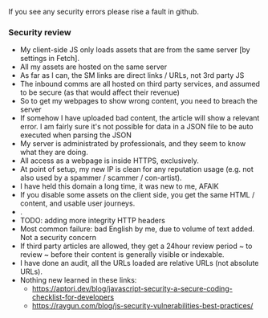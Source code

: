 If you see any security errors please rise a fault in github. <link>

### Security review

* My client-side JS only loads assets that are from the same server [by settings in Fetch].
* All my assets are hosted on the same server
* As far as I can, the SM links are direct links / URLs, not 3rd party JS
* The inbound comms are all hosted on third party services, and assumed to be secure (as that would affect their revenue) 
* So to get my webpages to show wrong content, you need to breach the server
* If somehow I have uploaded bad content, the article will show a relevant error.  I am fairly sure it's not possible for data in a JSON file to be auto executed when parsing the JSON
* My server is administrated by professionals, and they seem to know what they are doing.
* All access as a webpage is inside HTTPS, exclusively.
* At point of setup, my new IP is clean for any reputation usage (e.g. not also used by a spammer / scammer / con-artist).
* I have held this domain a long time, it was new to me, AFAIK 
* If you disable some assets on the client side, you get the same HTML / content, and usable user journeys.
*  .
* TODO: adding more integrity HTTP headers
* Most common failure: bad English by me, due to volume of text added.  Not a security concern
* If third party articles are allowed, they get a 24hour review period ~ to review ~ before their content is generally visible or indexable.
* I have done an audit, all the URLs loaded are relative URLs (not absolute URLs).
* Nothing new learned in these links: 
  * https://aptori.dev/blog/javascript-security-a-secure-coding-checklist-for-developers
  * https://raygun.com/blog/js-security-vulnerabilities-best-practices/


